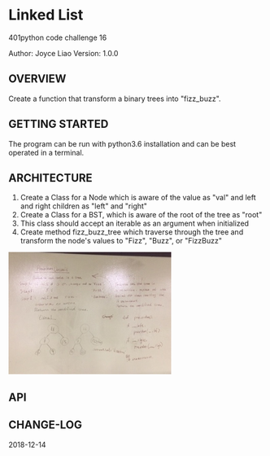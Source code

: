 # Linked List


401python code challenge 16


Author: Joyce Liao
Version: 1.0.0


## OVERVIEW
Create a function that transform a binary trees into "fizz_buzz".


## GETTING STARTED
The program can be run with python3.6 installation and can be best operated in a terminal.


## ARCHITECTURE
1. Create a Class for a Node which is aware of the value as "val" and left and right children as "left" and "right"
2. Create a Class for a BST, which is aware of the root of the tree as "root"
3. This class should accept an iterable as an argument when initialized
4. Create method fizz_buzz_tree which traverse through the tree and transform the node's values to "Fizz", "Buzz", or "FizzBuzz"


![White Boarding](https://github.com/joyliao07/data_structures_and_algorithms/blob/FizzBuzzTree/assets/16_fizz_buzz.jpeg)



## API



## CHANGE-LOG




2018-12-14  